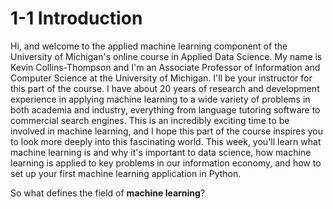 # 1-1 Introduction

Hi, and welcome to the applied machine learning component of the University of Michigan's online course in Applied Data Science. My name is Kevin Collins-Thompson and I'm an Associate Professor of Information and Computer Science at the University of Michigan. I'll be your instructor for this part of the course. I have about 20 years of research and development experience in applying machine learning to a wide variety of problems in both academia and industry, everything from language tutoring software to commercial search engines. This is an incredibly exciting time to be involved in machine learning, and I hope this part of the course inspires you to look more deeply into this fascinating world. This week, you'll learn what machine learning is and why it's important to data science, how machine learning is applied to key problems in our information economy, and how to set up your first machine learning application in Python.

So what defines the field of **machine learning**?

